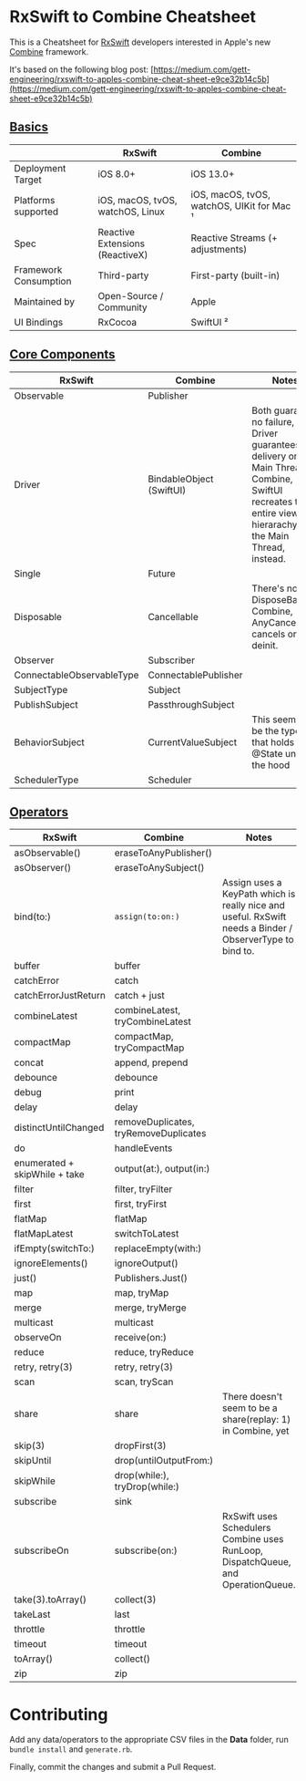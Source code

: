 # RxSwift to Combine Cheatsheet
This is a Cheatsheet for [RxSwift](https://github.com/ReactiveX/RxSwift) developers interested in Apple's new [Combine](https://developer.apple.com/documentation/combine) framework.

It's based on the following blog post: [https://medium.com/gett-engineering/rxswift-to-apples-combine-cheat-sheet-e9ce32b14c5b](https://medium.com/gett-engineering/rxswift-to-apples-combine-cheat-sheet-e9ce32b14c5b)

## [Basics](Data/basics.csv)

|                       | RxSwift                          | Combine                                    |
|-----------------------|----------------------------------|--------------------------------------------|
| Deployment Target     | iOS 8.0+                         | iOS 13.0+                                  |
| Platforms supported   | iOS, macOS, tvOS, watchOS, Linux | iOS, macOS, tvOS, watchOS, UIKit for Mac ¹ |
| Spec                  | Reactive Extensions (ReactiveX)  | Reactive Streams (+ adjustments)           |
| Framework Consumption | Third-party                      | First-party (built-in)                     |
| Maintained by         | Open-Source / Community          | Apple                                      |
| UI Bindings           | RxCocoa                          | SwiftUI ²                                  |


## [Core Components](Data/core_components.csv)

| RxSwift                   | Combine                  | Notes                                                                                                                                                           |
|---------------------------|--------------------------|-----------------------------------------------------------------------------------------------------------------------------------------------------------------|
| Observable                | Publisher                |                                                                                                                                                                 |
| Driver                    | BindableObject (SwiftUI) | Both guarantee no failure, but Driver guarantees delivery on Main Thread. In Combine, SwiftUI recreates the entire view hierarachy on the Main Thread, instead. |
| Single                    | Future                   |                                                                                                                                                                 |
| Disposable                | Cancellable              | There's no DisposeBag in Combine, AnyCancellable cancels on deinit.                                                                                             |
| Observer                  | Subscriber               |                                                                                                                                                                 |
| ConnectableObservableType | ConnectablePublisher     |                                                                                                                                                                 |
| SubjectType               | Subject                  |                                                                                                                                                                 |
| PublishSubject            | PassthroughSubject       |                                                                                                                                                                 |
| BehaviorSubject           | CurrentValueSubject      | This seems to be the type that holds @State under the hood                                                                                                      |
| SchedulerType             | Scheduler                |                                                                                                                                                                 |


## [Operators](Data/operators.csv)

| RxSwift                       | Combine                               | Notes                                                                                                    |
|-------------------------------|---------------------------------------|----------------------------------------------------------------------------------------------------------|
| asObservable()                | eraseToAnyPublisher()                 |                                                                                                          |
| asObserver()                  | eraseToAnySubject()                   |                                                                                                          |
| bind(to:)                     | `assign(to:on:)`                      | Assign uses a KeyPath which is really nice and useful. RxSwift needs a Binder / ObserverType to bind to. |
| buffer                        | buffer                                |                                                                                                          |
| catchError                    | catch                                 |                                                                                                          |
| catchErrorJustReturn          | catch + just                          |                                                                                                          |
| combineLatest                 | combineLatest, tryCombineLatest       |                                                                                                          |
| compactMap                    | compactMap, tryCompactMap             |                                                                                                          |
| concat                        | append, prepend                       |                                                                                                          |
| debounce                      | debounce                              |                                                                                                          |
| debug                         | print                                 |                                                                                                          |
| delay                         | delay                                 |                                                                                                          |
| distinctUntilChanged          | removeDuplicates, tryRemoveDuplicates |                                                                                                          |
| do                            | handleEvents                          |                                                                                                          |
| enumerated + skipWhile + take | output(at:), output(in:)              |                                                                                                          |
| filter                        | filter, tryFilter                     |                                                                                                          |
| first                         | first, tryFirst                       |                                                                                                          |
| flatMap                       | flatMap                               |                                                                                                          |
| flatMapLatest                 | switchToLatest                        |                                                                                                          |
| ifEmpty(switchTo:)            | replaceEmpty(with:)                   |                                                                                                          |
| ignoreElements()              | ignoreOutput()                        |                                                                                                          |
| just()                        | Publishers.Just()                     |                                                                                                          |
| map                           | map, tryMap                           |                                                                                                          |
| merge                         | merge, tryMerge                       |                                                                                                          |
| multicast                     | multicast                             |                                                                                                          |
| observeOn                     | receive(on:)                          |                                                                                                          |
| reduce                        | reduce, tryReduce                     |                                                                                                          |
| retry, retry(3)               | retry, retry(3)                       |                                                                                                          |
| scan                          | scan, tryScan                         |                                                                                                          |
| share                         | share                                 | There doesn't seem to be a share(replay: 1) in Combine, yet                                              |
| skip(3)                       | dropFirst(3)                          |                                                                                                          |
| skipUntil                     | drop(untilOutputFrom:)                |                                                                                                          |
| skipWhile                     | drop(while:), tryDrop(while:)         |                                                                                                          |
| subscribe                     | sink                                  |                                                                                                          |
| subscribeOn                   | subscribe(on:)                        | RxSwift uses Schedulers Combine uses RunLoop, DispatchQueue, and OperationQueue.                         |
| take(3).toArray()             | collect(3)                            |                                                                                                          |
| takeLast                      | last                                  |                                                                                                          |
| throttle                      | throttle                              |                                                                                                          |
| timeout                       | timeout                               |                                                                                                          |
| toArray()                     | collect()                             |                                                                                                          |
| zip                           | zip                                   |                                                                                                          |


# Contributing
Add any data/operators to the appropriate CSV files in the **Data** folder, run `bundle install` and `generate.rb`.

Finally, commit the changes and submit a Pull Request.
